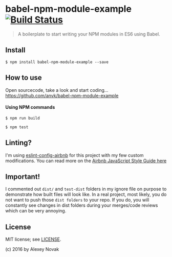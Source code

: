# babel-npm-module-example [![Build Status](https://travis-ci.org/anvk/babel-npm-module-example.svg?branch=master)](https://travis-ci.org/anvk/babel-npm-module-example)

> A boilerplate to start writing your NPM modules in ES6 using Babel.

## Install

```
$ npm install babel-npm-module-example --save
```

## How to use

Open sourcecode, take a look and start coding...
https://github.com/anvk/babel-npm-module-example

#### Using NPM commands

```
$ npm run build
```

```
$ npm test
```

## Linting?

I'm using [eslint-config-airbnb](https://www.npmjs.com/package/eslint-config-airbnb) for this project with my few custom modifications. You can read more on the [Airbnb JavaScript Style Guide here](https://github.com/airbnb/javascript)

## Important!

I commented out `dist/` and `test-dist` folders in my ignore file on purpose to demonstrate how built files will look like. In a real project, most likely, you do not want to push those `dist folders` to your repo. If you do, you will constantly see changes in dist folders during your merges/code reviews which can be very annoying.

## License

MIT license; see [LICENSE](./LICENSE).

(c) 2016 by Alexey Novak
